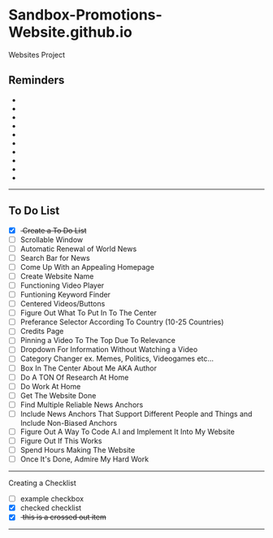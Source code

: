 # Sandbox-Promotions-Website.github.io
Websites Project

## Reminders
- 
- 
- 
- 
- 
- 
- 
- 
- 
- 
---
## To Do List
- [x] <del> Create a To Do List </del>
- [ ] Scrollable Window
- [ ] Automatic Renewal of World News
- [ ] Search Bar for News
- [ ] Come Up With an Appealing Homepage
- [ ] Create Website Name
- [ ] Functioning Video Player
- [ ] Funtioning Keyword Finder
- [ ] Centered Videos/Buttons 
- [ ] Figure Out What To Put In To The Center
- [ ] Preferance Selector According To Country (10-25 Countries)
- [ ] Credits Page
- [ ] Pinning a Video To The Top Due To Relevance
- [ ] Dropdown For Information Without Watching a Video
- [ ] Category Changer ex. Memes, Politics, Videogames etc...
- [ ] Box In The Center About Me AKA Author
- [ ] Do A TON Of Research At Home
- [ ] Do Work At Home
- [ ] Get The Website Done
- [ ] Find Multiple Reliable News Anchors
- [ ] Include News Anchors That Support Different People and Things and Include Non-Biased Anchors
- [ ] Figure Out A Way To Code A.I and Implement It Into My Website
- [ ] Figure Out If This Works
- [ ] Spend Hours Making The Website
- [ ] Once It's Done, Admire My Hard Work
--- 
Creating a Checklist
- [ ] example checkbox
- [x] checked checklist
- [x] <del> this is a crossed out item </del>
--- 

